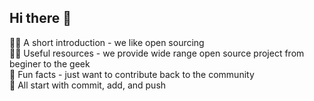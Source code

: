 ## Hi there 👋
🙋‍♀️ A short introduction - we like open sourcing <br>
👩‍💻 Useful resources - we provide wide range open source project from beginer to the geek <br>
🍿 Fun facts - just want to contribute back to the community <br>
🧙 All start with commit, add, and push <br>
<!--

**Here are some ideas to get you started:**

🙋‍♀️ A short introduction - what is your organization all about?
🌈 Contribution guidelines - how can the community get involved?
👩‍💻 Useful resources - where can the community find your docs? Is there anything else the community should know?
🍿 Fun facts - what does your team eat for breakfast?
🧙 Remember, you can do mighty things with the power of [Markdown](https://docs.github.com/github/writing-on-github/getting-started-with-writing-and-formatting-on-github/basic-writing-and-formatting-syntax)
-->
